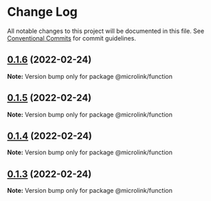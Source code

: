 # Change Log

All notable changes to this project will be documented in this file.
See [Conventional Commits](https://conventionalcommits.org) for commit guidelines.

## [0.1.6](https://github.com/microlinkhq/function/compare/v0.1.5...v0.1.6) (2022-02-24)

**Note:** Version bump only for package @microlink/function





## [0.1.5](https://github.com/microlinkhq/function/compare/v0.1.4...v0.1.5) (2022-02-24)

**Note:** Version bump only for package @microlink/function





## [0.1.4](https://github.com/microlinkhq/function/compare/v0.1.3...v0.1.4) (2022-02-24)

**Note:** Version bump only for package @microlink/function





## [0.1.3](https://github.com/microlinkhq/function/compare/v0.1.2...v0.1.3) (2022-02-24)

**Note:** Version bump only for package @microlink/function
